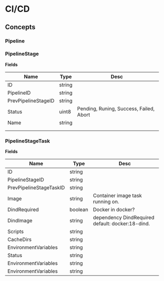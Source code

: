 # CI/CD

## Concepts

### Pipeline

### PipelineStage

**Fields**

| Name                | Type   | Desc                                    |
| ------------------- | ------ | --------------------------------------- |
| ID                  | string |                                         |
| PipelineID          | string |                                         |
| PrevPipelineStageID | string |                                         |
| Status              | uint8  | Pending, Runing, Success, Failed, Abort |
| Name                | string |                                         |
|                     |        |                                         |
|                     |        |                                         |

### PipelineStageTask

**Fields**

| Name                    | Type    | Desc                                             |
| ----------------------- | ------- | ------------------------------------------------ |
| ID                      | string  |                                                  |
| PipelineStageID         | string  |                                                  |
| PrevPipelineStageTaskID | string  |                                                  |
| Image                   | string  | Container image task running on.                 |
| DindRequired            | boolean | Docker in docker?                                |
| DindImage               | string  | dependency DindRequired default: docker:18-dind. |
| Scripts                 | string  |                                                  |
| CacheDirs               | string  |                                                  |
| EnvironmentVariables    | string  |                                                  |
| Status                  | string  |                                                  |
| EnvironmentVariables    | string  |                                                  |
| EnvironmentVariables    | string  |                                                  |
